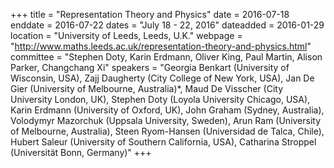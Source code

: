 +++
title = "Representation Theory and Physics"
date = 2016-07-18
enddate = 2016-07-22
dates = "July 18 - 22, 2016"
dateadded = 2016-01-29
location = "University of Leeds, Leeds, U.K."
webpage = "http://www.maths.leeds.ac.uk/representation-theory-and-physics.html"
committee = "Stephen Doty, Karin Erdmann, Oliver King, Paul Martin, Alison Parker, Changchang Xi"
speakers = "Georgia Benkart (University of Wisconsin, USA), Zajj Daugherty (City College of New York, USA), Jan De Gier (University of Melbourne, Australia)*, Maud De Visscher (City University London, UK), Stephen Doty (Loyola University Chicago, USA), Karin Erdmann (University of Oxford, UK), John Graham (Sydney, Australia), Volodymyr Mazorchuk (Uppsala University, Sweden), Arun Ram (University of Melbourne, Australia), Steen Ryom-Hansen (Universidad de Talca, Chile), Hubert Saleur (University of Southern California, USA), Catharina Stroppel (Universität Bonn, Germany)"
+++

